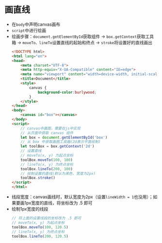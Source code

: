 # 画直线
* 在`body`中声明canvas画布
* `script`中进行绘画
* 绘画步骤：`document.getElementById`获取组件 -> `box.getContext`获取工具箱 -> `moveTo、lineTo`设置直线的起始和终点 -> `stroke`将设置好的直线画出
    ```html
    <!DOCTYPE html>
    <html lang="en">
    <head>
        <meta charset="UTF-8">
        <meta http-equiv="X-UA-Compatible" content="IE=edge">
        <meta name="viewport" content="width=device-width, initial-scale=1.0">
        <title>Document</title>
        <style>
            canvas {
                background-color:burlywood;
            }
        </style>
    </head>
    <body>
        <canvas id="box"></canvas>
    </body>
    <script>
        // canvas中画图，需要在js中实现
        // 从页面中获取 canvas 组件
        let box = document.getElementById('box')
        // 从 box 中获取画图工具箱(2d表示平面绘制)
        let toolBox = box.getContext('2d')
        // 设置直线
        // moveTo(x, y) 为起点坐标
        toolBox.moveTo(100, 100)
        // lineTo(x, y) 为终点坐标
        toolBox.lineTo(200, 100)
        // 绘制设置的直线(默认为黑色，宽度为2px)
        toolBox.stroke()
    </script>
    </html>
    ```
* 线段宽度：canvas画线时，默认宽度为2px（设置`lineWidth = 1`也没用）；如果要画1px宽度的直线，将坐标改为 .5 即可
* 绘制1px宽度的线段
    ```js
    // 将上面的设置线段的坐标改为 .5 即可
    // moveTo(x, y) 为起点坐标
    toolBox.moveTo(100, 120.5)
    // lineTo(x, y) 为终点坐标
    toolBox.lineTo(200, 120.5)
    ```
